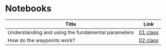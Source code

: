 # Notebooks

| Title      | Link |
| ----------- | ----------- |
| Understanding and using the fundamental parameters      | [01 class](./01.ipynb)       |
| How do the waypoints work?   | [02 class](./02.ipynb)        |
